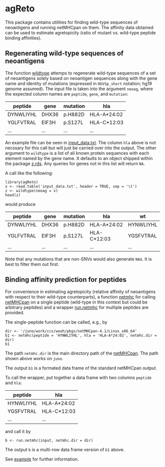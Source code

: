 # agReto
This package contains utilities for finding wild-type sequences of neoantigens and running netMHCpan on them. The affinity data obtained can be used to estimate agretopicity (ratio of mutant vs. wild-type peptide binding affinities).

## Regenerating wild-type sequences of neoantigens

The function [wildtype](man/wildtype.Rd) attemps to regenerate wild-type sequences of a set of neoantigens solely based on neoantigen sequences along with the gene name and identity of mutations (expressed in `HGVSp_short` notation; hg19 genome assumed). The input file is taken into the argument `neoag`, where the expected column names are `peptide`, `gene`, and `mutation`:

| peptide     | gene  | mutation | hla         |
| ----------- | ----- | -------- | ----------- |
| DYNWLIYHL   | DHX36 | p.H882D  | HLA-A*24:02 |
| YGLFVTRAL   | EIF3H | p.S127L  | HLA-C*12:03 |
| ...         | ...   | ...      | ...         |

An example file can be seen in [input_data.txt](example/data/input_data.txt). The column `hla` above is not necssary for this call but will just be carried over into the output. The other argument to `wildtype` is a list of all known protein sequences with each element named by the gene name. It defaults to an object shipped within the package [z.rds](inst/extdata/z.rds). Any queries for genes not in this list will return `NA`. 

A call like the following:
```
library(agReto)
x <- read.table('input_data.txt', header = TRUE, sep = '\t')
z <- wildtype(neoag = x)
head(z)
```

would produce

| peptide     | gene  | mutation | hla         |     wt    |     
| ----------- | ----- | -------- | ----------- | --------- |
| DYNWLIYHL   | DHX36 | p.H882D  | HLA-A*24:02 | HYNWLIYHL | 
| YGLFVTRAL   | EIF3H | p.S127L  | HLA-C*12:03 | YGSFVTRAL |
| ...         | ...   | ...      | ...         | ...       |

Note that any mutations that are non-SNVs would also generate `NA`s. It is best to filter them out first.

## Binding affinity prediction for peptides

For convenience in estimating agretopicity (relative affinity of neoantigens with respect to their wild-type counterparts), a function [netmhc](man/netmhc.Rd) for calling [netMHCpan](https://services.healthtech.dtu.dk/services/NetMHCpan-4.1/) on a single peptide (wild-type in this context but could be arbitrary peptides) and a wrapper [run.netmhc](man/run.netmhc.Rd) for multiple peptides are provided. 

The single-peptide function can be called, e.g., by

```
dir <- '/juno/work/ccs/wooh/pkgs/netMHCpan-4.1/Linux_x86_64'
b1 <- netmhc(peptide = 'HYNWLIYHL', hla = 'HLA-A*24:02', netmhc.dir = dir)
b1
```
The path `netmhc.dir` is the main directory path of the [netMHCpan](https://services.healthtech.dtu.dk/services/NetMHCpan-4.1/). The path shown above works on `juno`.

The output `b1` is a formated data frame of the standard netMHCpan output.

To call the wrapper, put together a data frame with two columns `peptide` and `hla`:

| peptide   | hla         |
| --------- | ----------- |
| HYNWLIYHL | HLA-A*24:02 |
| YGSFVTRAL | HLA-C*12:03 |
| ...       | ...         |

and call it by

```
b <- run.netmhc(input, netmhc.dir = dir)
```

The output `b` is a multi-row data frame version of `b1` above.

See [example](example) for further information.

